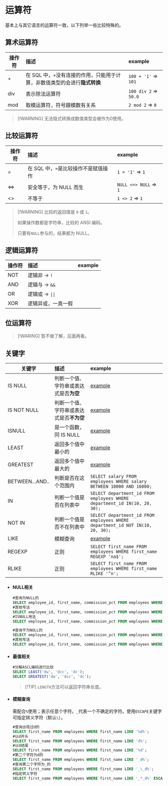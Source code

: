 # 运算符

基本上与其它语言的运算符一致，以下列举一些比较特殊的。

## 算术运算符

| 操作符       | 描述          | example |
| ------------ | :----------- | :------ |
| +      | 在 SQL 中，`+`没有连接的作用，只能用于计算，非数值类型的会进行**隐式转换** | `100 + '1'` => `101` |
| div    | 表示除法运算符 | `100 div 2` => `50.0` |
| mod    | 取模运算符，符号跟模数有关系 | `2 mod 2` => `0` |

> [!WARNING] 无法隐式转换成数值类型会被作为0使用。

## 比较运算符

| 操作符       | 描述          | example |
| ------------ | :----------- | :------ |
| =   | 在 SQL 中，`=`是比较操作不是赋值操作 | `1 = '1'` => `1` |
| <=> | 安全等于，为 NULL 而生 | `NULL <=> NULL` => `1` |
| <>  | 不等于 | `1 <> 2` => `1` |

> [!WARNING] 比较的返回值是 `0` 或 `1`。
> 
> 如果操作数都是字符串，比较的 ANSI 编码。
> 
> 只要有`NULL`参与的，结果都为 NULL。

## 逻辑运算符

| 操作符 | 描述        | example |
| ----- | :---------- | :------ |
| NOT   | 逻辑非 -> `!`  |  |
| AND   | 逻辑与 -> `&&` |  |
| OR    | 逻辑或 -> `\|\|` |  |
| XOR    | 逻辑异或，一真一假 |  |

## 位运算符

> [!WARING] 暂不做了解，后面再看。

## 关键字

| 关键字       | 描述          | example |
| -------------------| :----------- | :------ |
| IS NULL            | 判断一个值、字符串或表达式是否**为空** | [example](#NULL相关) |
| IS NOT NULL        | 判断一个值、字符串或表达式是否**不为空** | [example](#NULL相关) |
| ISNULL             | 是一个函数，同 IS NULL | [example](#NULL相关) |
| LEAST              | 返回多个值中最小的 | [example](#最值相关) |
| GREATEST           | 返回多个值中最大的 | [example](#最值相关) |
| BETWEEN...AND..    | 判断是否在这个范围内 | `SELECT salary FROM employees WHERE salary BETWEEN 10000 AND 16000;` |
| IN                 | 判断一个值是否在列表中 | `SELECT department_id FROM employees WHERE department_id IN(10, 20, 30);` |
| NOT IN             | 判断一个值是否不在列表中 | `SELECT department_id FROM employees WHERE department_id NOT IN(10, 20, 30);` |
| LIKE               | 模糊查询 | [example](#模糊查询) |
| REGEXP             | 正则 | `SELECT first_name FROM employees WHERE first_name REGEXP 'na$';` |
| RLIKE              | 正则 | `SELECT first_name FROM employees WHERE first_name RLIKE '^n';` |

- #### NULL相关
  
  ```sql
  #查询为NULL的
  SELECT employee_id, first_name, commission_pct FROM employees WHERE commission_pct IS NULL;
  #其他写法
  SELECT employee_id, first_name, commission_pct FROM employees WHERE commission_pct <=> NULL;
  #ISNULL用法
  SELECT employee_id, first_name, commission_pct FROM employees WHERE ISNULL(commission_pct);

  #查询不为NULL的
  SELECT employee_id, first_name, commission_pct FROM employees WHERE commission_pct IS NOT NULL;
  #其他写法
  SELECT employee_id, first_name, commission_pct FROM employees WHERE NOT commission_pct <=> NULL;
  ```

- #### 最值相关

  ```sql
  #分解ASCL编码进行比较
  SELECT LEAST('dw', 'dcc', 'dc');
  SELECT GREATEST('dw', 'dcc', 'dc');
  ```
  > [!TIP] `LENGTH`方法可以返回字符串长度。 

- #### 模糊查询

  需配合`%`使用；表示任意个字符。`_`代表一个不确定的字符。使用`ESCAPE`关键字可指定转义字符（默认`\`）。

  ```sql
  #查询出现过d的
  SELECT first_name FROM employees WHERE first_name LIKE '%d%';
  #以d开头
  SELECT first_name FROM employees WHERE first_name LIKE 'd%';
  #以d结尾
  SELECT first_name FROM employees WHERE first_name LIKE '%d';
  #第二个字符为d的
  SELECT first_name FROM employees WHERE first_name LIKE '_d%';
  #查询第二个字符为_的
  SELECT first_name FROM employees WHERE first_name LIKE '_\_d%';
  #指定转义字符
  SELECT first_name FROM employees WHERE first_name LIKE '_*_d%' ESCAPE '*';
  ```
